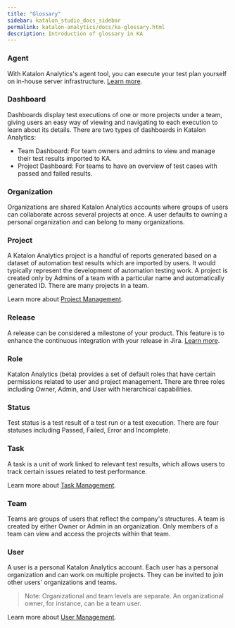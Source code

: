 ```yaml
---
title: "Glossary" 
sidebar: katalon_studio_docs_sidebar
permalink: katalon-analytics/docs/ka-glossary.html 
description: Introduction of glossary in KA
---
```

### Agent

With Katalon Analytics's agent tool, you can execute your test plan yourself on in-house server infrastructure. [Learn more](https://docs.katalon.com/katalon-analytics/docs/agents.html).

### Dashboard

Dashboards display test executions of one or more projects under a team, giving users an easy way of viewing and navigating to each execution to learn about its details. There are two types of dashboards in Katalon Analytics:

* Team Dashboard: For team owners and admins to view and manage their test results imported to KA.
* Project Dashboard: For teams to have an overview of test cases with passed and failed results.

### Organization

Organizations are shared Katalon Analytics accounts where groups of users can collaborate across several projects at once. A user defaults to owning a personal organization and can belong to many organizations.

### Project

A Katalon Analytics project is a handful of reports generated based on a dataset of automation test results which are imported by users. It would typically represent the development of automation testing work. A project is created only by Admins of a team with a particular name and automatically generated ID. There are many projects in a team.

Learn more about [Project Management](https://docs.katalon.com/katalon-analytics/docs/project-management-main-toolbar.html).

### Release

A release can be considered a milestone of your product. This feature is to enhance the continuous integration with your release in Jira. [Learn more](https://docs.katalon.com/katalon-analytics/docs/ka-integration-jira.html).

### Role

Katalon Analytics (beta) provides a set of default roles that have certain permissions related to user and project management. There are three roles including Owner, Admin, and User with hierarchical capabilities.

### Status

Test status is a test result of a test run or a test execution. There are four statuses including Passed, Failed, Error and Incomplete.

### Task

 A task is a unit of work linked to relevant test results, which allows users to track certain issues related to test performance.

 Learn more about [Task Management](https://docs.katalon.com/katalon-analytics/docs/project-management-task.html).

### Team

Teams are groups of users that reflect the company's structures. A team is created by either Owner or Admin in an organization. Only members of a team can view and access the projects within that team.

### User

A user is a personal Katalon Analytics account. Each user has a personal organization and can work on multiple projects. They can be invited to join other users' organizations and teams.

> Note: Organizational and team levels are separate. An organizational owner, for instance, can be a team user.

Learn more about [User Management](https://docs.katalon.com/katalon-analytics/docs/user-management.html).
